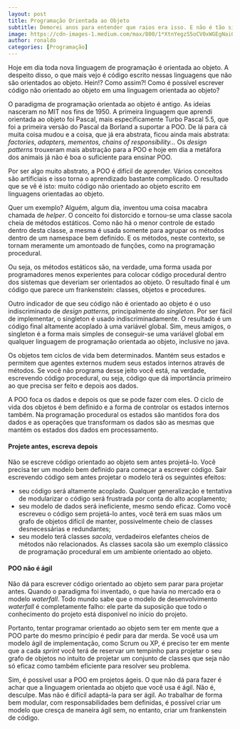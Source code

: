 ```yaml
---
layout: post
title: Programação Orientada ao Objeto
subtitle: Demorei anos para entender que raios era isso. E não é tão simples assim.
image: https://cdn-images-1.medium.com/max/800/1*XtnYegzS5oCV0xWGEgNaiQ.jpeg
author: ronaldo
categories: [Programação]
---
```


Hoje em dia toda nova linguagem de programação é orientada ao
objeto. A despeito disso, o que mais vejo é código escrito nessas
linguagens que não são orientados ao objeto. Hein!? Como assim?! Como
é possível escrever código não orientado ao objeto em uma linguagem
orientada ao objeto?

O paradigma de programação orientada ao objeto é antigo. As ideias
nasceram no MIT nos fins de 1950. A primeira linguagem que aprendi
orientada ao objeto foi Pascal, mais especificamente Turbo Pascal 5.5,
que foi a primeira versão do Pascal da Borland a suportar a POO. De lá
para cá muita coisa mudou e a coisa, que já era abstrata, ficou ainda
mais abstrata: *factories*, *adapters, mementos, chains of
responsibility…* Os *design patterns* trouxeram mais abstração para a
POO e hoje em dia a metáfora dos animais já não é boa o suficiente
para ensinar POO.

Por ser algo muito abstrato, a POO é difícil de aprender. Vários
conceitos são artificiais e isso torna o aprendizado bastante
complicado. O resultado que se vê é isto: muito código não orientado
ao objeto escrito em linguagens orientadas ao objeto.

Quer um exemplo? Alguém, algum dia, inventou uma coisa macabra chamada
de *helper*. O conceito foi distorcido e tornou-se uma classe sacola
cheia de métodos estáticos. Como não há o menor controle de estado
dentro desta classe, a mesma é usada somente para agrupar os métodos
dentro de um namespace bem definido. E os métodos, neste contexto, se
tornam meramente um amontoado de funções, como na programação
procedural.

Ou seja, os métodos estáticos são, na verdade, uma forma usada por
programadores menos experientes para colocar código procedural dentro
dos sistemas que deveriam ser orientados ao objeto. O resultado final
é um código que parece um frankenstein: classes, objetos e procedures.

Outro indicador de que seu código não é orientado ao objeto é o uso
indiscriminado de *design patterns,* principalmente do
*singleton*. Por ser fácil de implementar, o singleton é usado
indiscriminadamente. O resultado é um código final altamente acoplado
à uma variável global.  Sim, meus amigos, o singleton é a forma mais
simples de conseguir-se uma variável global em qualquer linguagem de
programação orientada ao objeto, inclusive no java.

Os objetos tem ciclos de vida bem determinados. Mantém seus estados e
permitem que agentes externos mudem seus estados internos através de
métodos. Se você não programa desse jeito você está, na verdade,
escrevendo código procedural, ou seja, código que dá importância
primeiro ao que precisa ser feito e depois aos dados.

A POO foca os dados e depois os que se pode fazer com eles. O ciclo de
vida dos objetos é bem definido e a forma de controlar os estados
internos também. Na programação procedural os estados são mantidos
fora dos dados e as operações que transformam os dados são as mesmas
que mantém os estados dos dados em processamento.

#### Projete antes, escreva depois

Não se escreve código orientado ao objeto sem antes projetá-lo. Você
precisa ter um modelo bem definido para começar a escrever
código. Sair escrevendo código sem antes projetar o modelo terá os
seguintes efeitos:

- seu código será altamente acoplado. Qualquer generalização e
  tentativa de modularizar o código será frustrada por conta do alto
  acoplamento;
- seu modelo de dados será ineficiente, mesmo sendo eficaz. Como você
  escreveu o código sem projetá-lo antes, você terá em suas mãos um
  grafo de objetos difícil de manter, possivelmente cheio de classes
  desnecessárias e redundantes;
- seu modelo terá classes *sacola*, verdadeiros elefantes cheios de
  métodos não relacionados. As classes sacola são um exemplo clássico
  de programação procedural em um ambiente orientado ao objeto.

#### POO não é ágil

Não dá para escrever código orientado ao objeto sem parar para
projetar antes. Quando o paradigma foi inventado, o que havia no
mercado era o modelo *waterfall*. Todo mundo sabe que o modelo de
desenvolvimento *waterfall* é completamente falho: ele parte da
suposição que todo o conhecimento do projeto está disponível no início
do projeto.

Portanto, tentar programar orientado ao objeto sem ter em mente que a
POO parte do mesmo princípio é pedir para dar merda. Se você usa um
modelo ágil de implementação, como Scrum ou XP, é preciso ter em mente
que a cada *sprint* você terá de reservar um tempinho para projetar o
seu grafo de objetos no intuito de projetar um conjunto de classes que
seja não só eficaz como também eficiente para resolver seu problema.

Sim, é possível usar a POO em projetos ágeis. O que não dá para fazer
é achar que a linguagem orientada ao objeto que você usa é ágil. Não
é, desculpe. Mas não é difícil adaptá-la para ser ágil. Ao trabalhar
de forma bem modular, com responsabilidades bem definidas, é possível
criar um modelo que cresça de maneira ágil sem, no entanto, criar um
frankenstein de código.

